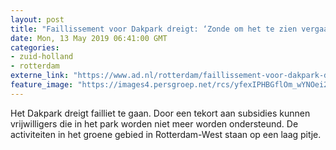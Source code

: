 ```yaml
---
layout: post
title: "Faillissement voor Dakpark dreigt: ‘Zonde om het te zien vergaan’"
date: Mon, 13 May 2019 06:41:00 GMT
categories: 
- zuid-holland 
- rotterdam 
externe_link: "https://www.ad.nl/rotterdam/faillissement-voor-dakpark-dreigt-zonde-om-het-te-zien-vergaan~a339847b/"
feature_image: "https://images4.persgroep.net/rcs/yfexIPHBGflOm_wYNOei2s9ox1Q/diocontent/147719064/_fitwidth/400/?appId=21791a8992982cd8da851550a453bd7f&quality=0.7"
---
```


Het Dakpark dreigt failliet te gaan. Door een tekort aan subsidies kunnen vrijwilligers die in het park worden niet meer worden ondersteund. De activiteiten in het groene gebied in Rotterdam-West staan op een laag pitje.
